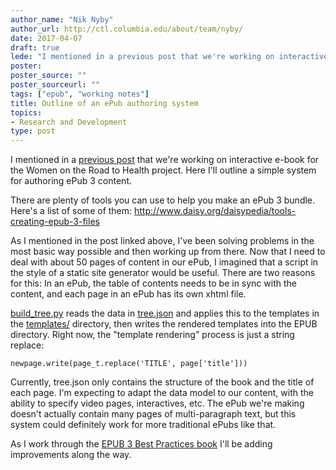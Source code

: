 ```yaml
---
author_name: "Nik Nyby"
author_url: http://ctl.columbia.edu/about/team/nyby/
date: 2017-04-07
draft: true
lede: "I mentioned in a previous post that we're working on interactive e-book for the Women on the Road to Health project. Here I'll outline a simple system for authoring ePub 3 content."
poster: 
poster_source: ""
poster_sourceurl: ""
tags: ["epub", "working notes"]
title: Outline of an ePub authoring system
topics:
- Research and Development
type: post
---
```


I mentioned in
a [previous post](/articles/sequenced-activies-in-javascript/) that
we're working on interactive e-book for the Women on the Road to
Health project. Here I'll outline a simple system for authoring ePub 3
content.

There are plenty of tools you can use to help you make an ePub 3
bundle. Here's a list of some of them:
http://www.daisy.org/daisypedia/tools-creating-epub-3-files

As I mentioned in the post linked above, I've been solving problems in
the most basic way possible and then working up from there. Now that I
need to deal with about 50 pages of content in our ePub, I imagined
that a script in the style of a static site generator would be
useful. There are two reasons for this: In an ePub, the table of
contents needs to be in sync with the content, and each page in an
ePub has its own xhtml file.

[build_tree.py](https://github.com/ccnmtl/worth3/blob/master/scripts/build_tree.py)
reads the data in
[tree.json](https://github.com/ccnmtl/worth3/blob/master/scripts/tree.json) 
and applies this to the templates in the
[templates/](https://github.com/ccnmtl/worth3/tree/master/scripts/templates) 
directory, then writes the rendered templates into the EPUB
directory. Right now, the "template rendering" process is just a
string replace:

    newpage.write(page_t.replace('TITLE', page['title']))
    
Currently, tree.json only contains the structure of the book and the
title of each page. I'm expecting to adapt the data model to our
content, with the ability to specify video pages, interactives,
etc. The ePub we're making doesn't actually contain many pages of
multi-paragraph text, but this system could definitely work for more
traditional ePubs like that.

As I work through the [EPUB 3 Best Practices book](http://shop.oreilly.com/product/0636920024897.do)
I'll be adding improvements along the way.
